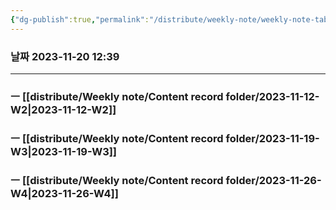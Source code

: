 ```yaml
---
{"dg-publish":true,"permalink":"/distribute/weekly-note/weekly-note-table-of-contents/","noteIcon":""}
---
```


### 날짜 2023-11-20 12:39

-------------------------------


### ㅡ [[distribute/Weekly note/Content record folder/2023-11-12-W2\|2023-11-12-W2]]
### ㅡ [[distribute/Weekly note/Content record folder/2023-11-19-W3\|2023-11-19-W3]]

### ㅡ [[distribute/Weekly note/Content record folder/2023-11-26-W4\|2023-11-26-W4]]